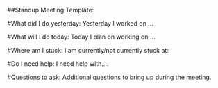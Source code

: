 ##Standup Meeting Template:

#What did I do yesterday:
  Yesterday I worked on ...
  
#What will I do today:
  Today I plan on working on ...
  
#Where am I stuck: 
  I am currently/not currently stuck at:
  
#Do I need help: 
  I need help with....
  
#Questions to ask:
  Additional questions to bring up during the meeting.
